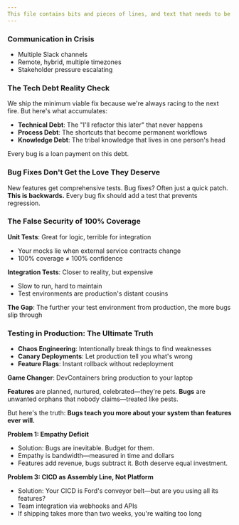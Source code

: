 ```yaml
---
This file contains bits and pieces of lines, and text that needs to be used in the right place
---
```


### Communication in Crisis

- Multiple Slack channels
- Remote, hybrid, multiple timezones
- Stakeholder pressure escalating

### The Tech Debt Reality Check

We ship the minimum viable fix because we're always racing to the next fire. But here's what accumulates:
- **Technical Debt**: The "I'll refactor this later" that never happens
- **Process Debt**: The shortcuts that become permanent workflows  
- **Knowledge Debt**: The tribal knowledge that lives in one person's head

Every bug is a loan payment on this debt.

### Bug Fixes Don't Get the Love They Deserve

New features get comprehensive tests. Bug fixes? Often just a quick patch. **This is backwards.** Every bug fix should add a test that prevents regression.


### The False Security of 100% Coverage

**Unit Tests**: Great for logic, terrible for integration
- Your mocks lie when external service contracts change
- 100% coverage ≠ 100% confidence

**Integration Tests**: Closer to reality, but expensive
- Slow to run, hard to maintain
- Test environments are production's distant cousins

**The Gap**: The further your test environment from production, the more bugs slip through

### Testing in Production: The Ultimate Truth

- **Chaos Engineering**: Intentionally break things to find weaknesses
- **Canary Deployments**: Let production tell you what's wrong
- **Feature Flags**: Instant rollback without redeployment

**Game Changer**: DevContainers bring production to your laptop 


**Features** are planned, nurtured, celebrated—they're pets.
**Bugs** are unwanted orphans that nobody claims—treated like pests.

But here's the truth: **Bugs teach you more about your system than features ever will.**


**Problem 1: Empathy Deficit**
- Solution: Bugs are inevitable. Budget for them.
- Empathy is bandwidth—measured in time and dollars
- Features add revenue, bugs subtract it. Both deserve equal investment.

**Problem 3: CICD as Assembly Line, Not Platform**
- Solution: Your CICD is Ford's conveyor belt—but are you using all its features?
- Team integration via webhooks and APIs
- If shipping takes more than two weeks, you're waiting too long
